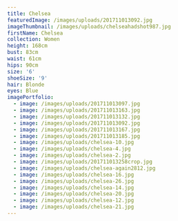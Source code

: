 ```yaml
---
title: Chelsea
featuredImage: /images/uploads/201711013092.jpg
imageThumbnail: /images/uploads/chelseahadshot987.jpg
firstName: Chelsea
collection: Women
height: 168cm
bust: 83cm
waist: 61cm
hips: 90cm
size: '6'
shoeSize: '9'
hair: Blonde
eyes: Blue
imagePortfolio:
  - image: /images/uploads/201711013097.jpg
  - image: /images/uploads/201711013163.jpg
  - image: /images/uploads/201711013132.jpg
  - image: /images/uploads/201711013092.jpg
  - image: /images/uploads/201711013167.jpg
  - image: /images/uploads/201711013185.jpg
  - image: /images/uploads/chelsea-10.jpg
  - image: /images/uploads/chelsea-4.jpg
  - image: /images/uploads/chelsea-2.jpg
  - image: /images/uploads/201711013258crop.jpg
  - image: /images/uploads/chelsea-again2812.jpg
  - image: /images/uploads/chelsea-16.jpg
  - image: /images/uploads/chelsea-26.jpg
  - image: /images/uploads/chelsea-14.jpg
  - image: /images/uploads/chelsea-20.jpg
  - image: /images/uploads/chelsea-12.jpg
  - image: /images/uploads/chelsea-21.jpg
---
```



